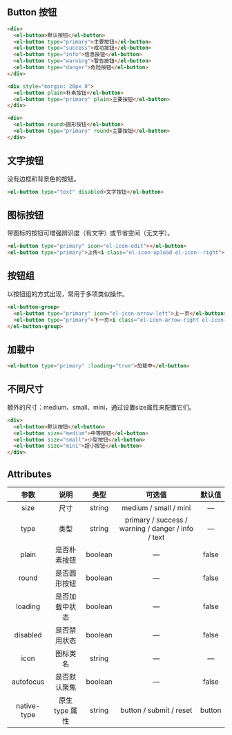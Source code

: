 ## Button 按钮

```html
<div>
  <el-button>默认按钮</el-button>
  <el-button type="primary">主要按钮</el-button>
  <el-button type="success">成功按钮</el-button>
  <el-button type="info">信息按钮</el-button>
  <el-button type="warning">警告按钮</el-button>
  <el-button type="danger">危险按钮</el-button>
</div>

<div style="margin: 20px 0">
  <el-button plain>朴素按钮</el-button>
  <el-button type="primary" plain>主要按钮</el-button>
</div>

<div>
  <el-button round>圆形按钮</el-button>
  <el-button type="primary" round>主要按钮</el-button>
</div>
```

## 文字按钮

没有边框和背景色的按钮。

```html
<el-button type="text" disabled>文字按钮</el-button>
```

## 图标按钮

带图标的按钮可增强辨识度（有文字）或节省空间（无文字）。

```html
<el-button type="primary" icon="el-icon-edit"></el-button>
<el-button type="primary">上传<i class="el-icon-upload el-icon--right"></i></el-button>
```

## 按钮组

以按钮组的方式出现，常用于多项类似操作。

```html
<el-button-group>
  <el-button type="primary" icon="el-icon-arrow-left">上一页</el-button>
  <el-button type="primary">下一页<i class="el-icon-arrow-right el-icon--right"></i></el-button>
</el-button-group>
```

## 加载中

```html
<el-button type="primary" :loading="true">加载中</el-button>
```

## 不同尺寸

额外的尺寸：medium、small、mini，通过设置size属性来配置它们。

```html
<div>
  <el-button>默认按钮</el-button>
  <el-button size="medium">中等按钮</el-button>
  <el-button size="small">小型按钮</el-button>
  <el-button size="mini">超小按钮</el-button>
</div>
```

## Attributes


|    参数     |      说明      |  类型   |                       可选值                       | 默认值 |
| :---------: | :------------: | :-----: | :------------------------------------------------: | :----: |
|    size     |      尺寸      | string  |               medium / small / mini                |   —    |
|    type     |      类型      | string  | primary / success / warning / danger / info / text |   —    |
|    plain    |  是否朴素按钮  | boolean |                         —                          | false  |
|    round    |  是否圆形按钮  | boolean |                         —                          | false  |
|   loading   | 是否加载中状态 | boolean |                         —                          | false  |
|  disabled   |  是否禁用状态  | boolean |                         —                          | false  |
|    icon     |    图标类名    | string  |                         —                          |   —    |
|  autofocus  |  是否默认聚焦  | boolean |                         —                          | false  |
| native-type | 原生 type 属性 | string  |              button / submit / reset               | button |

